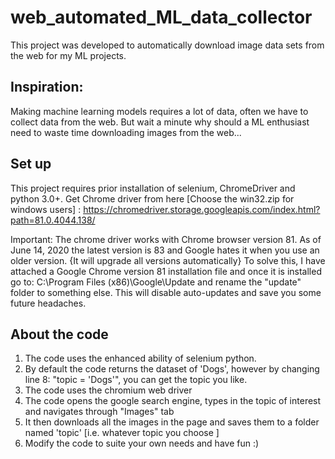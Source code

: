 # web_automated_ML_data_collector
This project was developed to automatically download image data sets from the web for my ML projects.

## Inspiration:

Making machine learning models requires a lot of data, often we have to collect data from the web. But wait a minute why should a ML enthusiast need to waste time downloading images from the web...

## Set up
This project requires prior installation of selenium, ChromeDriver and python 3.0+.
Get Chrome driver from here [Choose the win32.zip for windows users] :
https://chromedriver.storage.googleapis.com/index.html?path=81.0.4044.138/

Important: The chrome driver works with Chrome browser version 81. As of June 14, 2020 the latest version is 83 and Google hates it when you use an older version. {It will upgrade all versions automatically}
To solve this, I have attached a Google Chrome version 81 installation file and once it is installed go to:
C:\Program Files (x86)\Google\Update and rename the "update" folder to something else.
This will disable auto-updates and save you some future headaches.


## About the code
1) The code uses the enhanced ability of selenium python. 
2) By default the code returns the dataset of 'Dogs', however by changing line 8: "topic = 'Dogs'", you can get the topic you like.
3) The code uses the chromium web driver
4) The code opens the google search engine, types in the topic of interest and navigates through "Images" tab
5) It then downloads all the images in the page and saves them to a folder named 'topic' [i.e. whatever topic you choose ]
4) Modify the code to suite your own needs and have fun :)
